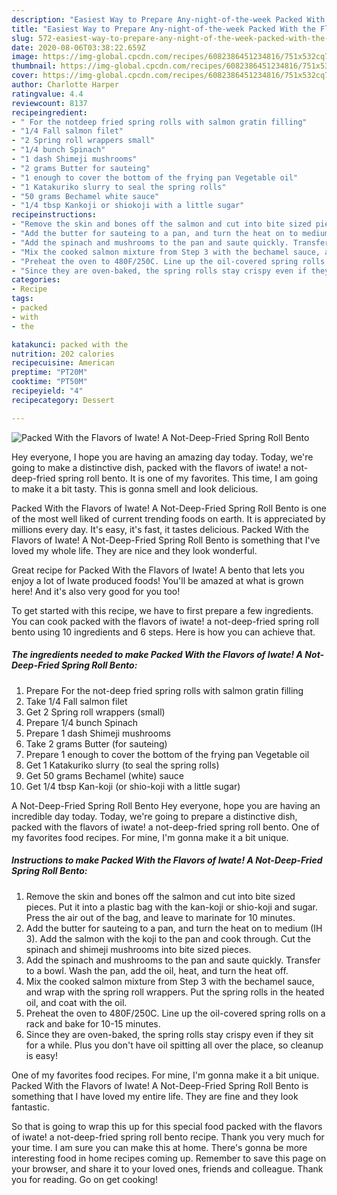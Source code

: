 ```yaml
---
description: "Easiest Way to Prepare Any-night-of-the-week Packed With the Flavors of Iwate! A Not-Deep-Fried Spring Roll Bento"
title: "Easiest Way to Prepare Any-night-of-the-week Packed With the Flavors of Iwate! A Not-Deep-Fried Spring Roll Bento"
slug: 572-easiest-way-to-prepare-any-night-of-the-week-packed-with-the-flavors-of-iwate-a-not-deep-fried-spring-roll-bento
date: 2020-08-06T03:38:22.659Z
image: https://img-global.cpcdn.com/recipes/6082386451234816/751x532cq70/packed-with-the-flavors-of-iwate-a-not-deep-fried-spring-roll-bento-recipe-main-photo.jpg
thumbnail: https://img-global.cpcdn.com/recipes/6082386451234816/751x532cq70/packed-with-the-flavors-of-iwate-a-not-deep-fried-spring-roll-bento-recipe-main-photo.jpg
cover: https://img-global.cpcdn.com/recipes/6082386451234816/751x532cq70/packed-with-the-flavors-of-iwate-a-not-deep-fried-spring-roll-bento-recipe-main-photo.jpg
author: Charlotte Harper
ratingvalue: 4.4
reviewcount: 8137
recipeingredient:
- " For the notdeep fried spring rolls with salmon gratin filling"
- "1/4 Fall salmon filet"
- "2 Spring roll wrappers small"
- "1/4 bunch Spinach"
- "1 dash Shimeji mushrooms"
- "2 grams Butter for sauteing"
- "1 enough to cover the bottom of the frying pan Vegetable oil"
- "1 Katakuriko slurry to seal the spring rolls"
- "50 grams Bechamel white sauce"
- "1/4 tbsp Kankoji or shiokoji with a little sugar"
recipeinstructions:
- "Remove the skin and bones off the salmon and cut into bite sized pieces. Put it into a plastic bag with the kan-koji or shio-koji and sugar. Press the air out of the bag, and leave to marinate for 10 minutes."
- "Add the butter for sauteing to a pan, and turn the heat on to medium (IH 3). Add the salmon with the koji to the pan and cook through. Cut the spinach and shimeji mushrooms into bite sized pieces."
- "Add the spinach and mushrooms to the pan and saute quickly. Transfer to a bowl. Wash the pan, add the oil, heat, and turn the heat off."
- "Mix the cooked salmon mixture from Step 3 with the bechamel sauce, and wrap with the spring roll wrappers. Put the spring rolls in the heated oil, and coat with the oil."
- "Preheat the oven to 480F/250C. Line up the oil-covered spring rolls on a rack and bake for 10-15 minutes."
- "Since they are oven-baked, the spring rolls stay crispy even if they sit for a while. Plus you don&#39;t have oil spitting all over the place, so cleanup is easy!"
categories:
- Recipe
tags:
- packed
- with
- the

katakunci: packed with the 
nutrition: 202 calories
recipecuisine: American
preptime: "PT20M"
cooktime: "PT50M"
recipeyield: "4"
recipecategory: Dessert

---
```



![Packed With the Flavors of Iwate! A Not-Deep-Fried Spring Roll Bento](https://img-global.cpcdn.com/recipes/6082386451234816/751x532cq70/packed-with-the-flavors-of-iwate-a-not-deep-fried-spring-roll-bento-recipe-main-photo.jpg)

Hey everyone, I hope you are having an amazing day today. Today, we're going to make a distinctive dish, packed with the flavors of iwate! a not-deep-fried spring roll bento. It is one of my favorites. This time, I am going to make it a bit tasty. This is gonna smell and look delicious.

Packed With the Flavors of Iwate! A Not-Deep-Fried Spring Roll Bento is one of the most well liked of current trending foods on earth. It is appreciated by millions every day. It's easy, it's fast, it tastes delicious. Packed With the Flavors of Iwate! A Not-Deep-Fried Spring Roll Bento is something that I've loved my whole life. They are nice and they look wonderful.

Great recipe for Packed With the Flavors of Iwate! A bento that lets you enjoy a lot of Iwate produced foods! You&#39;ll be amazed at what is grown here! And it&#39;s also very good for you too!


To get started with this recipe, we have to first prepare a few ingredients. You can cook packed with the flavors of iwate! a not-deep-fried spring roll bento using 10 ingredients and 6 steps. Here is how you can achieve that.

<!--inarticleads1-->

##### The ingredients needed to make Packed With the Flavors of Iwate! A Not-Deep-Fried Spring Roll Bento:

1. Prepare  For the not-deep fried spring rolls with salmon gratin filling
1. Take 1/4 Fall salmon filet
1. Get 2 Spring roll wrappers (small)
1. Prepare 1/4 bunch Spinach
1. Prepare 1 dash Shimeji mushrooms
1. Take 2 grams Butter (for sauteing)
1. Prepare 1 enough to cover the bottom of the frying pan Vegetable oil
1. Get 1 Katakuriko slurry (to seal the spring rolls)
1. Get 50 grams Bechamel (white) sauce
1. Get 1/4 tbsp Kan-koji (or shio-koji with a little sugar)


A Not-Deep-Fried Spring Roll Bento Hey everyone, hope you are having an incredible day today. Today, we&#39;re going to prepare a distinctive dish, packed with the flavors of iwate! a not-deep-fried spring roll bento. One of my favorites food recipes. For mine, I&#39;m gonna make it a bit unique. 

<!--inarticleads2-->

##### Instructions to make Packed With the Flavors of Iwate! A Not-Deep-Fried Spring Roll Bento:

1. Remove the skin and bones off the salmon and cut into bite sized pieces. Put it into a plastic bag with the kan-koji or shio-koji and sugar. Press the air out of the bag, and leave to marinate for 10 minutes.
1. Add the butter for sauteing to a pan, and turn the heat on to medium (IH 3). Add the salmon with the koji to the pan and cook through. Cut the spinach and shimeji mushrooms into bite sized pieces.
1. Add the spinach and mushrooms to the pan and saute quickly. Transfer to a bowl. Wash the pan, add the oil, heat, and turn the heat off.
1. Mix the cooked salmon mixture from Step 3 with the bechamel sauce, and wrap with the spring roll wrappers. Put the spring rolls in the heated oil, and coat with the oil.
1. Preheat the oven to 480F/250C. Line up the oil-covered spring rolls on a rack and bake for 10-15 minutes.
1. Since they are oven-baked, the spring rolls stay crispy even if they sit for a while. Plus you don&#39;t have oil spitting all over the place, so cleanup is easy!


One of my favorites food recipes. For mine, I&#39;m gonna make it a bit unique. Packed With the Flavors of Iwate! A Not-Deep-Fried Spring Roll Bento is something that I have loved my entire life. They are fine and they look fantastic. 

So that is going to wrap this up for this special food packed with the flavors of iwate! a not-deep-fried spring roll bento recipe. Thank you very much for your time. I am sure you can make this at home. There's gonna be more interesting food in home recipes coming up. Remember to save this page on your browser, and share it to your loved ones, friends and colleague. Thank you for reading. Go on get cooking!
